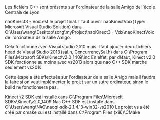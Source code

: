 Les fichiers C++ sont présents sur l'ordinateur de la salle Amigo de l'école Centrale de Lyon.

naoKinect3 - Voix est le projet final. Il faut ouvrir naoKinectVoix(Type: Microsoft Visual Studio Solution) dans C:\Users\wang\Desktop\song\myProject\naoKinect3 - Voix\naoKinectVoix de l'ordinateur de la salle Amigo.

Cela fonctionne avec Visual studio 2010 mais il faut ajouter deux fichiers head de Visual Studio 2013 (sal.h, ConcurrencySal.h) dans C:\Program Files\Microsoft SDKs\Kinect\v2.0_1409\inc
En effet, par défaut, Kinect v2.0 SDK fonctionne au moins avec vs2013 alors que nao C++ SDK marche seulement vs2010.

Cette étape a été effectuée sur l'ordinateur de la salle Amigo mais il faudra la faire si on veut implémenter le projet sur un autre ordinateur, sinon le build ne fonctionnera pas.

Kinect v2 SDK est installé dans C:\Program Files\Microsoft SDKs\Kinect\v2.0_1409
Nao C++ SDK est installé dans C:\Users\wang\NAO\naoqi-sdk-2.1.4.13-win32-vs2010
Le projet vs a été créé par cmake qui est installé dans C:\Program Files (x86)\CMake
